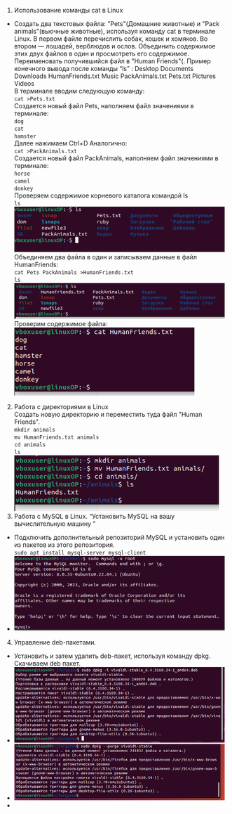 1. Использование команды cat в Linux
- Создать два текстовых файла: "Pets"(Домашние животные) и "Pack animals"(вьючные животные), используя команду cat в терминале Linux. В первом файле перечислить собак, кошек и хомяков. Во втором — лошадей, верблюдов и ослов.
Объединить содержимое этих двух файлов в один и просмотреть его содержимое.
Переименовать получившийся файл в "Human Friends"(. Пример конечного вывода после команды “ls” : Desktop Documents Downloads HumanFriends.txt Music PackAnimals.txt Pets.txt Pictures Videos  
В терминале вводим следующую команду:  
`cat >Pets.txt`  
Создается новый файл Pets, наполняем файл значениями в терминале:  
`dog`  
`cat`  
`hamster`   
Далее нажимаем Ctrl+D Аналогично:  
`cat >PackAnimals.txt`  
Создается новый файл PackAnimals, наполняем файл значениями в терминале:  
`horse`  
`camel`  
`donkey`  
Проверяем содержимое корневого каталога командой ls  
`ls`
![1.png](screenshot%2F1.png)  
Объединяем два файла в один и записываем данные в файл HumanFriends:  
`cat Pets PackAnimals >HumanFriends.txt`  
`ls`
![2.png](screenshot%2F2.png)  
Проверим содержимое файла:  
![3.png](screenshot%2F3.png)  
2. Работа с директориями в Linux  
  Создать новую директорию и переместить туда файл "Human Friends".  
   `mkdir animals`  
   `mv HumanFriends.txt animals`  
   `cd animals`  
   `ls`  
![4.png](screenshot%2F4.png)
3. Работа с MySQL в Linux. “Установить MySQL на вашу вычислительную машину ”  
- Подключить дополнительный репозиторий MySQL и установить один из пакетов из этого репозитория.  
`sudo apt install mysql-server mysql-client`  
- ![5.png](screenshot%2F5.png)
4. Управление deb-пакетами.  
- Установить и затем удалить deb-пакет, используя команду dpkg. Скачиваем deb пакет.
- ![6.png](screenshot%2F6.png)  
- ![7.png](screenshot%2F7.png)
- 